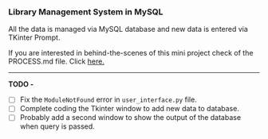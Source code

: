 
### Library Management System in MySQL

All the data is managed via MySQL database and new data is entered via TKinter Prompt.

If you are interested in behind-the-scenes of this mini project check of the PROCESS.md file. Click [here.](https://github.com/ItzzNeo13/Library_management_system/blob/main/PROCESS.md)

- - - -

**TODO -** 

- [ ] Fix the `ModuleNotFound` error in `user_interface.py` file.
- [ ] Complete coding the Tkinter window to add new data to database.
- [ ] Probably add a second window to show the output of the database when query is passed.

